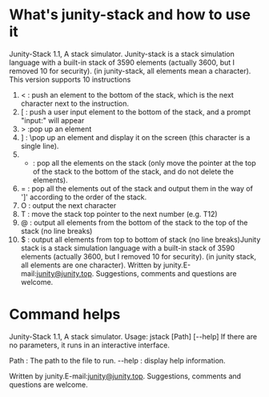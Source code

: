 # What's junity-stack and how to use it
Junity-Stack 1.1, A stack simulator.
Junity-stack is a stack simulation language with a built-in stack of 3590 elements (actually 3600, but I removed 10 for security). (in junity-stack, all elements mean a character).
This version supports 10 instructions
1.  \< : push an element to the bottom of the stack, which is the next character next to the instruction.
2.  \[ : push a user input element to the bottom of the stack, and a prompt "input:" will appear
3.  \> :pop up an element
4.  \] : \pop up an element and display it on the screen (this character is a single line).
5.  - : pop all the elements on the stack (only move the pointer at the top of the stack to the bottom of the stack, and do not delete the elements).
6.  = : pop all the elements out of the stack and output them in the way of ']' according to the order of the stack.
7.  O : output the next character
8.  T : move the stack top pointer to the next number (e.g. T12)
9.  @ : output all elements from the bottom of the stack to the top of the stack (no line breaks)
10. $ : output all elements from top to bottom of stack (no line breaks)Junity stack is a stack simulation language with a built-in stack of 3590 elements (actually 3600, but I removed 10 for security). (in junity stack, all elements are one character).
Written by junity.E-mail:junity@junity.top.
Suggestions, comments and questions are welcome.
# Command helps
Junity-Stack 1.1, A stack simulator.
Usage: jstack \[Path\] \[--help\]
If there are no parameters, it runs in an interactive interface.

Path   : The path to the file to run.
--help : display help information.

Written by junity.E-mail:junity@junity.top.
Suggestions, comments and questions are welcome.
